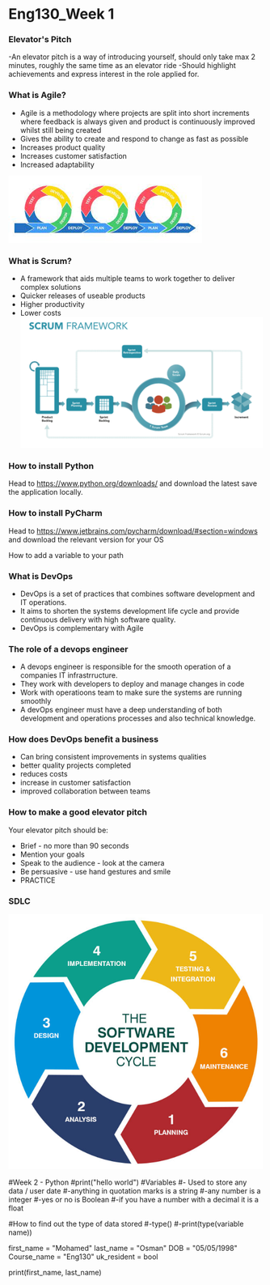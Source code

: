 # Eng130_Week 1 

### Elevator's Pitch
-An elevator pitch is a  way of introducing yourself, should only take max 2 minutes, roughly the same time as an elevator ride
-Should highlight achievements and express interest in the role applied for.


### What is Agile?
- Agile is a methodology where projects are split into short increments where feedback is always given and product is continuously improved whilst still being created
- Gives the ability to create and respond to change as fast as possible
- Increases product quality
- Increases customer satisfaction
- Increased adaptability

![](Images/Agile.jfif)

### What is Scrum?
- A framework that aids multiple teams to work together to deliver complex solutions
- Quicker releases of useable products
- Higher productivity
- Lower costs
![](Images/Scrum.png)


### How to install Python
Head to https://www.python.org/downloads/ and download the latest save the application locally.

### How to install PyCharm
Head to https://www.jetbrains.com/pycharm/download/#section=windows and download the relevant version for your OS


How to add a variable to your path


### What is DevOps
- DevOps is a set of practices that combines software development and IT operations. 
- It aims to shorten the systems development life cycle and provide continuous delivery with high software quality. 
- DevOps is complementary with Agile 

### The role of a devops engineer
- A devops engineer is responsible for the smooth operation of a companies IT infrastrructure.
- They work with developers to deploy and manage changes in code
- Work with operatioons team to make sure the systems are running smoothly
- A devOps engineer must have a deep understanding of both development and operations processes and also technical knowledge.

### How does DevOps benefit a business
- Can bring consistent improvements in systems qualities
- better quality projects completed
- reduces costs
- increase in customer satisfaction
- improved collaboration between teams

### How to make a good elevator pitch
Your elevator pitch should be:
- Brief - no more than 90 seconds
- Mention your goals
- Speak to the audience - look at the camera
- Be persuasive - use hand gestures and smile
- PRACTICE

### SDLC 
![](Images/SDLC.png)


#Week 2 - Python
#print("hello world")
#Variables
#- Used to store any data / user date
#-anything in quotation marks is a string
#-any number is a integer
#-yes or no is Boolean
#-if you have a number with a decimal it is a float

#How to find out the type of data stored
#-type()
#-print(type(variable name))


first_name = "Mohamed"
last_name = "Osman"
DOB = "05/05/1998"
Course_name = "Eng130"
uk_resident = bool


print(first_name, last_name)
